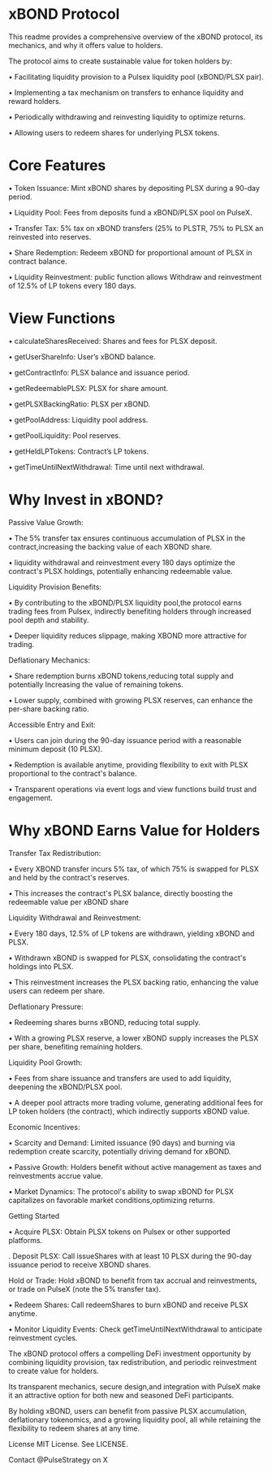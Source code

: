 # xBOND Protocol
 
This readme provides a comprehensive overview of the xBOND protocol, its mechanics, and why it offers value to holders.



The protocol aims to create sustainable value for token holders by:

• Facilitating liquidity provision to a Pulsex liquidity pool (xBOND/PLSX pair).

• Implementing a tax mechanism on transfers to enhance liquidity and reward holders.

• Periodically withdrawing and reinvesting liquidity to optimize returns.

• Allowing users to redeem shares for underlying PLSX tokens.



# Core Features

• Token Issuance: Mint xBOND shares by depositing PLSX during a 90-day period.

• Liquidity Pool: Fees from deposits fund a xBOND/PLSX pool on PulseX.

• Transfer Tax: 5% tax on xBOND transfers (25% to PLSTR, 75% to PLSX an reinvested into reserves.

• Share Redemption: Redeem xBOND for proportional amount of PLSX in contract balance.

• Liquidity Reinvestment: public function allows Withdraw and reinvestment of 12.5% of LP tokens every 180 days.



# View Functions

• calculateSharesReceived: Shares and fees for PLSX deposit.

• getUserShareInfo: User’s xBOND balance.

• getContractInfo: PLSX balance and issuance period.

• getRedeemablePLSX: PLSX for share amount.

• getPLSXBackingRatio: PLSX per xBOND.

• getPoolAddress: Liquidity pool address.

• getPoolLiquidity: Pool reserves.

• getHeldLPTokens: Contract’s LP tokens.

• getTimeUntilNextWithdrawal: Time until next withdrawal.



# Why Invest in xBOND?



Passive Value Growth:

• The 5% transfer tax ensures continuous accumulation of PLSX in the contract,increasing the backing value of each XBOND share.

• liquidity withdrawal and reinvestment every 180 days optimize the contract's PLSX holdings, potentially enhancing redeemable value.



Liquidity Provision Benefits:

• By contributing to the xBOND/PLSX
liquidity pool,the protocol earns trading fees from Pulsex, indirectly benefiting holders through increased pool depth and stability.

• Deeper liquidity reduces slippage, making XBOND more attractive for trading.



Deflationary Mechanics:

• Share redemption burns xBOND tokens,reducing total supply and potentially Increasing the value of remaining tokens.

• Lower supply, combined with growing PLSX reserves, can enhance the per-share backing ratio.


 
Accessible Entry and Exit:

• Users can join during the 90-day issuance period with a reasonable minimum deposit (10 PLSX).

• Redemption is available anytime,
providing flexibility to exit with PLSX proportional to the contract's balance.

• Transparent operations via event logs and view functions build trust and engagement.



# Why xBOND Earns Value for Holders


Transfer Tax Redistribution:

• Every XBOND transfer incurs 5% tax, of which 75% is swapped for PLSX and held by the contract's reserves.

• This increases the contract's PLSX balance, directly boosting the redeemable value per xBOND share



Liquidity Withdrawal and Reinvestment:

• Every 180 days, 12.5% of LP tokens are withdrawn, yielding xBOND and PLSX.

• Withdrawn xBOND is swapped for PLSX, consolidating the contract's holdings into PLSX.

• This reinvestment increases the PLSX backing ratio, enhancing the value users can redeem per share.



Deflationary Pressure:

• Redeeming shares burns xBOND, reducing total supply.

• With a growing PLSX reserve, a
lower xBOND supply increases the PLSX per share, benefiting remaining holders.



Liquidity Pool Growth:

• Fees from share issuance and transfers are used to add liquidity, deepening the
xBOND/PLSX pool.

• A deeper pool attracts more trading volume, generating additional fees for LP token holders (the contract), which indirectly supports xBOND value.



Economic Incentives:

• Scarcity and Demand: Limited issuance (90 days) and burning via redemption create scarcity, potentially driving demand for xBOND.

• Passive Growth: Holders benefit without active management as taxes and reinvestments accrue value.

• Market Dynamics: The protocol's ability to swap xBOND for PLSX capitalizes on favorable market conditions,optimizing returns.



Getting Started

• Acquire PLSX: Obtain PLSX tokens on Pulsex or other supported platforms.

. Deposit PLSX: Call issueShares with at least 10 PLSX during the 90-day issuance period to receive XBOND shares.

Hold or Trade: Hold xBOND to benefit from tax accrual and reinvestments, or trade on PulseX
(note the 5% transfer tax).

• Redeem Shares: Call redeemShares to burn xBOND and receive PLSX anytime.

• Monitor Liquidity Events: Check
getTimeUntilNextWithdrawal to anticipate reinvestment cycles.



The xBOND protocol offers a compelling DeFi investment opportunity by combining liquidity provision, tax redistribution, and periodic reinvestment to create value for holders. 

Its transparent mechanics, secure design,and integration with PulseX make it an attractive option for both new and seasoned DeFi participants.

By holding xBOND, users can benefit from passive PLSX accumulation, deflationary tokenomics, and a growing liquidity pool, all while retaining the flexibility to redeem shares at any time.

License
MIT License. See LICENSE.

Contact
@PulseStrategy on X
